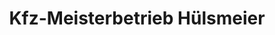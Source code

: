 ---
title: "Kfz-Meisterbetrieb Hülsmeier"
url: /lengerich/kfz-meisterbetrieb-huelsmeier/
shop: Autowerkstatt
---